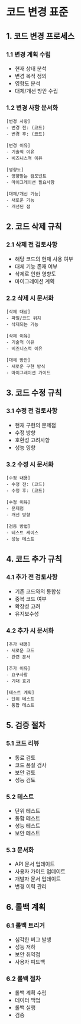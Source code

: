 # 코드 변경 표준

## 1. 코드 변경 프로세스

### 1.1 변경 계획 수립
- 현재 상태 분석
- 변경 목적 정의
- 영향도 분석
- 대체/개선 방안 수립

### 1.2 변경 사항 문서화
```
[변경 사항]
- 변경 전: (코드)
- 변경 후: (코드)

[변경 이유]
- 기술적 이유
- 비즈니스적 이유

[영향도]
- 영향받는 컴포넌트
- 마이그레이션 필요사항

[대체/개선 기능]
- 새로운 기능
- 개선된 점
```

## 2. 코드 삭제 규칙

### 2.1 삭제 전 검토사항
- 해당 코드의 현재 사용 여부
- 대체 기능 존재 여부
- 삭제로 인한 영향도
- 마이그레이션 계획

### 2.2 삭제 시 문서화
```
[삭제 대상]
- 파일/코드 위치
- 삭제되는 기능

[삭제 이유]
- 기술적 이유
- 비즈니스적 이유

[대체 방안]
- 새로운 구현 방식
- 마이그레이션 가이드
```

## 3. 코드 수정 규칙

### 3.1 수정 전 검토사항
- 현재 구현의 문제점
- 수정 방향
- 호환성 고려사항
- 성능 영향

### 3.2 수정 시 문서화
```
[수정 내용]
- 수정 전: (코드)
- 수정 후: (코드)

[수정 이유]
- 문제점
- 개선 방향

[검증 방법]
- 테스트 케이스
- 성능 테스트
```

## 4. 코드 추가 규칙

### 4.1 추가 전 검토사항
- 기존 코드와의 통합성
- 중복 코드 여부
- 확장성 고려
- 유지보수성

### 4.2 추가 시 문서화
```
[추가 내용]
- 새로운 코드
- 관련 문서

[추가 이유]
- 요구사항
- 기대 효과

[테스트 계획]
- 단위 테스트
- 통합 테스트
```

## 5. 검증 절차

### 5.1 코드 리뷰
- 동료 검토
- 코드 품질 검사
- 보안 검토
- 성능 검토

### 5.2 테스트
- 단위 테스트
- 통합 테스트
- 성능 테스트
- 보안 테스트

### 5.3 문서화
- API 문서 업데이트
- 사용자 가이드 업데이트
- 개발자 문서 업데이트
- 변경 이력 관리

## 6. 롤백 계획

### 6.1 롤백 트리거
- 심각한 버그 발생
- 성능 저하
- 보안 취약점
- 사용자 피드백

### 6.2 롤백 절차
- 롤백 계획 수립
- 데이터 백업
- 롤백 실행
- 검증 